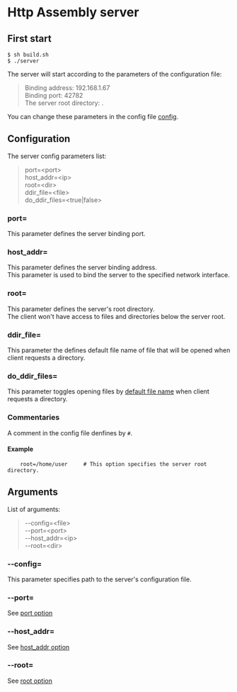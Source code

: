 # Http Assembly server

## First start

```console
$ sh build.sh
$ ./server
```

The server will start according to the parameters of the configuration file:

> Binding address: 192.168.1.67\
  Binding port: 42782\
  The server root directory: .

You can change these parameters in the config file [config](./config).

## Configuration

The server config parameters list:
> port=\<port>\
  host_addr=\<ip>\
  root=\<dir>\
  ddir_file=\<file>\
  do_ddir_files=\<true|false>

### port=

This parameter defines the server binding port.

### host_addr=

This parameter defines the server binding address.\
This parameter is used to bind the server to the specified network interface.

### root=

This parameter defines the server's root directory.\
The client won't have access to files and directories below the server root.

### ddir_file=

This parameter the defines default file name of file that will be opened when client requests a directory.

### do\_ddir_files=

This parameter toggles opening files by [default file name](#ddir_file) when client requests a directory.

### Commentaries

A comment in the config file denfines by `#`.

#### Example
```
    root=/home/user     # This option specifies the server root directory.
```
## Arguments

List of arguments:
> --config=\<file>\
  --port=\<port>\
  --host_addr=\<ip>\
  --root=\<dir>

### --config=

This parameter specifies path to the server's configuration file.

### --port=

See [port option](#port)

### --host_addr=

See [host_addr option](#host_addr)

### --root=

See [root option](#root)
